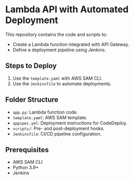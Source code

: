 # Lambda API with Automated Deployment

This repository contains the code and scripts to:
- Create a Lambda function integrated with API Gateway.
- Define a deployment pipeline using Jenkins.
## Steps to Deploy
1. Use the `template.yaml` with AWS SAM CLI.
2. Use the `Jenkinsfile` to automate deployments.

## Folder Structure
- `app.py`: Lambda function code.
- `template.yaml`: AWS SAM template.
- `appspec.yml`: Deployment instructions for CodeDeploy.
- `scripts/`: Pre- and post-deployment hooks.
- `Jenkinsfile`: CI/CD pipeline configuration.


## Prerequisites
- AWS SAM CLI
- Python 3.9+
- Jenkins

